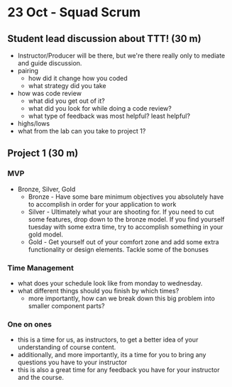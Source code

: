 # 23 Oct - Squad Scrum

## Student lead discussion about TTT! (30 m)
- Instructor/Producer will be there, but we're there really only to mediate and guide discussion.
- pairing
  - how did it change how you coded
  - what strategy did you take
- how was code review
  - what did you get out of it?
  - what did you look for while doing a code review?
  - what type of feedback was most helpful? least helpful?
- highs/lows
- what from the lab can you take to project 1?

## Project 1 (30 m)
### MVP
- Bronze, Silver, Gold
  - Bronze - Have some bare minimum objectives you absolutely have to accomplish in order for your application to work
  - Silver - Ultimately what your are shooting for. If you need to cut some features, drop down to the bronze model. If you find yourself tuesday with some extra time, try to accomplish something in your gold model.
  - Gold - Get yourself out of your comfort zone and add some extra functionality or design elements. Tackle some of the bonuses

### Time Management
- what does your schedule look like from monday to wednesday.
- what different things should you finish by which times?
  - more importantly, how can we break down this big problem into smaller component parts?

### One on ones
- this is a time for us, as instructors, to get a better idea of your understanding of course content.
- additionally, and more importantly, its a time for you to bring any questions you have to your instructor
- this is also a great time for any feedback you have for your instructor and the course.
